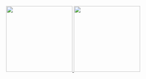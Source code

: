 <div>
<a href="https://github.com/seu-usuário-aqui">
<img height="180em" src="https://github-readme-stats.vercel.app/api/top-langs/?AndreKoloda&layout=compact&langs_count=7&theme=dracula"/>
<img height="180em" src="https://github-readme-stats.vercel.app/api?AndreKoloda&show_icons=true&theme=dracula&include_all_commits=true&count_private=true"/>
</div>

<!--
**AndreKoloda/AndreKoloda** is a ✨ _special_ ✨ repository because its `README.md` (this file) appears on your GitHub profile.

Here are some ideas to get you started:

- 🔭 I’m currently working on ...
- 🌱 I’m currently learning ...
- 👯 I’m looking to collaborate on ...
- 🤔 I’m looking for help with ...
- 💬 Ask me about ...
- 📫 How to reach me: ...
- 😄 Pronouns: ...
- ⚡ Fun fact: ...
-->
